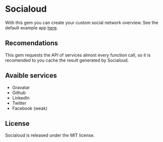 Socialoud
=========
With this gem you can create your custom social network overview.
See the default example app [here](http://github.com/endel/socialoud-default).

Recomendations
-------------
This gem requests the API of services almost every function call, so it is recomended to you cache the result generated by Socialoud.

Avaible services
----------------
- Gravatar
- Github
- LinkedIn
- Twitter
- Facebook (weak)

License
-------
Socialoud is released under the MIT license.
